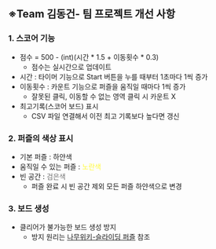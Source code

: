 ※Team 김동건- 팀 프로젝트 개선 사항
----
### 1. 스코어 기능
   - 점수 = 500 - (int)(시간 * 1.5 + 이동횟수 * 0.3)
     - 점수는 실시간으로 업데이트
   - 시간 : 타이머 기능으로 Start 버튼을 누를 때부터 1초마다 1씩 증가
   - 이동횟수 : 카운트 기능으로 퍼즐을 움직일 때마다 1씩 증가 
     - 잘못된 클릭, 이동할 수 없는 영역 클릭 시 카운트 X
   - 최고기록(스코어 보드) 표시
     - CSV 파일 연결해서 이전 최고 기록보다 높다면 갱신

### 2. 퍼즐의 색상 표시
   - 기본 퍼즐 : 하얀색
   - 움직일 수 있는 퍼즐 : <span style="color: #fffa33ff">노란색
   - 빈 공간 : <span style="color: #707070">검은색</span>
     - 퍼즐 완료 시 빈 공간 제외 모든 퍼즐 하얀색으로 변경

### 3. 보드 생성
   - 클리어가 불가능한 보드 생성 방지
     - 방지 원리는 [나무위키-슬라이딩 퍼즐](https://namu.wiki/w/%EC%8A%AC%EB%9D%BC%EC%9D%B4%EB%94%A9%20%ED%8D%BC%EC%A6%90) 참조